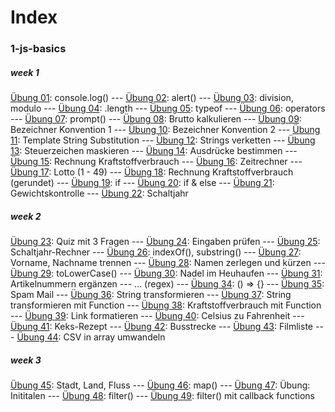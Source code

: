 # Index

### 1-js-basics

##### week 1

[Übung 01](1-js-basics/day01-lesson01.html): console.log()
--- [Übung 02](1-js-basics/day01-lesson02.html): alert()
--- [Übung 03](1-js-basics/day01-lesson03.html): division, modulo
--- [Übung 04](1-js-basics/day01-lesson04.html): .length
--- [Übung 05](1-js-basics/day01-lesson05.html): typeof
--- [Übung 06](1-js-basics/day01-lesson06.html): operators
--- [Übung 07](1-js-basics/day02-lesson07.html): prompt()
--- [Übung 08](1-js-basics/day02-lesson08.html): Brutto kalkulieren
--- [Übung 09](1-js-basics/day02-lesson09.html): Bezeichner Konvention 1
--- [Übung 10](1-js-basics/day02-lesson10.html): Bezeichner Konvention 2
--- [Übung 11](1-js-basics/day02-lesson11.html): Template String Substitution
--- [Übung 12](1-js-basics/day02-lesson12.html): Strings verketten
--- [Übung 13](1-js-basics/day02-lesson13.html): Steuerzeichen maskieren
--- [Übung 14](1-js-basics/day02-lesson14.html): Ausdrücke bestimmen
--- [Übung 15](1-js-basics/day03-lesson15.html): Rechnung Kraftstoffverbrauch
--- [Übung 16](1-js-basics/day03-lesson16.html): Zeitrechner
--- [Übung 17](1-js-basics/day03-lesson17.html): Lotto (1 - 49)
--- [Übung 18](1-js-basics/day03-lesson18.html): Rechnung Kraftstoffverbrauch (gerundet)
--- [Übung 19](1-js-basics/day05-lesson19.html): if
--- [Übung 20](1-js-basics/day05-lesson20.html): if & else
--- [Übung 21](1-js-basics/day05-lesson21.html): Gewichtskontrolle
--- [Übung 22](1-js-basics/day05-lesson22.html): Schaltjahr

##### week 2

[Übung 23](1-js-basics/day06-lesson23.html): Quiz mit 3 Fragen
--- [Übung 24](1-js-basics/day06-lesson24.html): Eingaben prüfen
--- [Übung 25](1-js-basics/day06-lesson25.html): Schaltjahr-Rechner
--- [Übung 26](1-js-basics/day07-lesson26.html): indexOf(), substring()
--- [Übung 27](1-js-basics/day07-lesson27.html): Vorname, Nachname trennen
--- [Übung 28](1-js-basics/day07-lesson28.html): Namen zerlegen und kürzen
--- [Übung 29](1-js-basics/day07-lesson29.html): toLowerCase()
--- [Übung 30](1-js-basics/day07-lesson30.html): Nadel im Heuhaufen
--- [Übung 31](1-js-basics/day07-lesson31.html): Artikelnummern ergänzen
--- ... (regex)
--- [Übung 34](1-js-basics/day08-lesson34.html): () => {}
--- [Übung 35](1-js-basics/day08-lesson35.html): Spam Mail
--- [Übung 36](1-js-basics/day08-lesson36.html): String transformieren
--- [Übung 37](1-js-basics/day08-lesson37.html): String transformieren mit Function
--- [Übung 38](1-js-basics/day08-lesson38.html): Kraftstoffverbrauch mit Function
--- [Übung 39](1-js-basics/day08-lesson39.html): Link formatieren
--- [Übung 40](1-js-basics/day08-lesson40.html): Celsius zu Fahrenheit
--- [Übung 41](1-js-basics/day09-lesson41.html): Keks-Rezept
--- [Übung 42](1-js-basics/day09-lesson42.html): Busstrecke
--- [Übung 43](1-js-basics/day09-lesson43.html): Filmliste
--- [Übung 44](1-js-basics/day09-lesson44.html): CSV in array umwandeln

##### week 3

[Übung 45](1-js-basics/day12-lesson45.html): Stadt, Land, Fluss
--- [Übung 46](1-js-basics/day13-lesson46.html): map()
--- [Übung 47](1-js-basics/day13-lesson47.html): Übung: Inititalen
--- [Übung 48](1-js-basics/day13-lesson48.html): filter()
--- [Übung 49](1-js-basics/day13-lesson49.html): filter() mit callback functions
